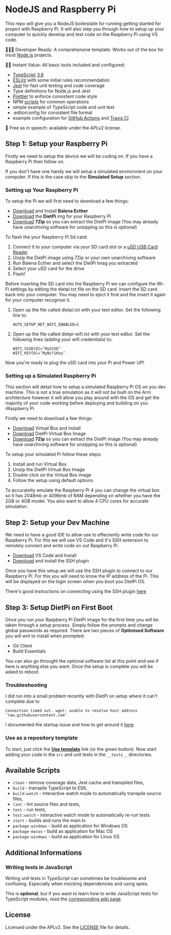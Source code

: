 
# NodeJS and Raspberry Pi

This repo will give you a NodeJS boilerplate for running getting started for project with Raspberry Pi. It will also step you through how to setup up your computer to quickly develop and test code on the Raspberry Pi using VS code.

👩🏻‍💻 Developer Ready: A comprehensive template. Works out of the box for most [Node.js][nodejs] projects.

🏃🏽 Instant Value: All basic tools included and configured:

+ [TypeScript][typescript] [3.8][typescript-38]
+ [ESLint][eslint] with some initial rules recommendation
+ [Jest][jest] for fast unit testing and code coverage
+ Type definitions for Node.js and Jest
+ [Prettier][prettier] to enforce consistent code style
+ NPM [scripts](#available-scripts) for common operations
+ simple example of TypeScript code and unit test
+ .editorconfig for consistent file format
+ example configuration for [GitHub Actions][gh-actions] and [Travis CI][travis]

🤲 Free as in speech: available under the APLv2 license.

## Step 1: Setup your Raspberry Pi
Firstly we need to setup the device we will be coding on. If you have a Raspberry Pi then follow on. 

If you don't have one handy we will setup a simulated environment on your computer. If this is the case skip to the **Simulated Setup** section.

### __Setting up Your Raspberry Pi__
To setup the Pi we will first need to download a few things:
* [Download](https://www.balena.io/etcher/) and Install **Balena Ecther**
* [Download](https://dietpi.com/#download) the **DietPi** img for your Raspberry Pi
* [Download](https://www.7-zip.org/download.html) **7Zip** so you can extract the DietPi image (You may already have unarchiving software for unzipping so this is optional)

To flash the your Raspberry Pi Sd card:
1. Connect it to your computer via your SD card slot or a [uSD USB Card Reader](https://www.jbhifi.com.au/products/sandisk-mobilemate-usb-3-0-reader)
2. Unzip the DietPi image using 7Zip or your own unarchiving software
3. Run Balena Ecther and select the DietPi Imag you extracted
4. Select your uSD card for the drive
5. Flash!

Before inserting the SD card into the Raspberry Pi we can configure the Wi-Fi settings by editing the dietpi.txt file on the SD card. Insert the SD card back into your computer. You may need to eject it first and the insert it again for your computer recognise it.

1. Open up the file called dietpi.txt with your text editor. Set the following line to:
    ```
    AUTO_SETUP_NET_WIFI_ENABLED=1
    ```
2. Open up the file called dietpi-wifi.txt with your text editor. Set the following lines (adding your wifi credentials) to:
    ```
    WIFI_SSID[0]=’MySSID’
    WIFI_KEY[0]=’MyWifiKey’
    ```
Now you're ready to plug the uSD card into your Pi and Power UP!

### __Setting up a Simulated Raspberry Pi__
This section will detail how to setup a simulated Raspberry Pi OS on you dev machine. This is not a true simulation as it will not be built on the Arm architecture however it will allow you play around with the OS and get the majority of your code working before deploying and building on you rRaspberry Pi

Firstly we need to download a few things:
* [Download](https://www.virtualbox.org/) Virtual Box and Install
* [Download](https://dietpi.com/#download) DietPi Virtual Box Image
* [Download](https://www.7-zip.org/download.html) **7Zip** so you can extract the DietPi image (You may already have unarchiving software for unzipping so this is optional)

To setup your simulated Pi follow these steps:
1. Install and run Virtual Box
2. Unzip the DietPi Virtual Box Image
3. Double click on the Virtual Box image
4. Follow the setup using default options.

To accuratelty emulate the Raspberry Pi 4 you can change the virtual box so it has 2048mb or 4096mb of RAM depending on whether you have the 2GB or 4GB model. You also want to allow 4 CPU cores for accurate simulation.

## Step 2: Setup your Dev Machine
We need to have a good IDE to allow use to effeciently write code for our Raspberry Pi. For this we will use VS Code and it's SSH extension to remotely connect and write code on out Raspberry Pi.
* [Download](https://code.visualstudio.com/) VS Code and Install
* [Download](https://marketplace.visualstudio.com/items?itemName=ms-vscode-remote.remote-ssh) and install the SSH plugin

Once you have this setup we will use the SSH plugin to connect to our Raspberry Pi. For this you will need to know the IP address of the Pi. This will be displayed on the login screen when you boot you DietPi OS.

There's good instructions on connecting using the SSH plugin [here](https://code.visualstudio.com/docs/remote/ssh)

## Step 3: Setup DietPi on First Boot
Once you run your Raspberry Pi DietPi image for the first time you will be taken through a setup process. Simply follow the prompts and change global passwords as required. There are two pieces of **Optimised Software** you will wnt to install when prompted:
* Git Client
* Build Essentials

You can also go throught the optional software list at this point and see if here is anything else you want.
Once the setup is complete you will be asked to reboot.

### Troubleshooting
I did run into a small problem recently with DietPi on setup where it can't complete due to 
```
Connection timed out. wget: unable to resolve host address ‘raw.githubusercontent.com’
``` 
I documented the startup issue and how to get around it [here](https://github.com/MichaIng/DietPi/issues/3598)


### Use as a repository template

To start, just click the **[Use template][repo-template-action]** link (or the green button). Now start adding your code in the `src` and unit tests in the `__tests__` directories.

## Available Scripts

+ `clean` - remove coverage data, Jest cache and transpiled files,
+ `build` - transpile TypeScript to ES6,
+ `build:watch` - interactive watch mode to automatically transpile source files,
+ `lint` - lint source files and tests,
+ `test` - run tests,
+ `test:watch` - interactive watch mode to automatically re-run tests
+ `start` - builds and runs the main.ts
+ `package-windows` - build as application for Windows OS
+ `package-macos` - build as application for Mac OS
+ `package-windows` - build as application for Linux OS

## Additional Informations

### Writing tests in JavaScript

Writing unit tests in TypeScript can sometimes be troublesome and confusing. Especially when mocking dependencies and using spies.

This is **optional**, but if you want to learn how to write JavaScript tests for TypeScript modules, read the [corresponding wiki page][wiki-js-tests].


## License
Licensed under the APLv2. See the [LICENSE](https://github.com/jsynowiec/node-typescript-boilerplate/blob/master/LICENSE) file for details.

[ts-badge]: https://img.shields.io/badge/TypeScript-3.8-blue.svg
[nodejs-badge]: https://img.shields.io/badge/Node.js->=%2012.13-blue.svg
[nodejs]: https://nodejs.org/dist/latest-v12.x/docs/api/
[travis-badge]: https://travis-ci.org/jsynowiec/node-typescript-boilerplate.svg?branch=master
[travis-ci]: https://travis-ci.org/jsynowiec/node-typescript-boilerplate
[gha-badge]: https://img.shields.io/endpoint.svg?url=https%3A%2F%2Factions-badge.atrox.dev%2Fjsynowiec%2Fnode-typescript-boilerplate%2Fbadge&style=flat
[gha-ci]: https://github.com/jsynowiec/node-typescript-boilerplate/actions
[typescript]: https://www.typescriptlang.org/
[typescript-38]: https://www.typescriptlang.org/docs/handbook/release-notes/typescript-3-8.html
[license-badge]: https://img.shields.io/badge/license-APLv2-blue.svg
[license]: https://github.com/jsynowiec/node-typescript-boilerplate/blob/master/LICENSE

[sponsor-badge]: https://img.shields.io/badge/♥-Sponsor-fc0fb5.svg
[sponsor]: https://github.com/sponsors/jsynowiec

[jest]: https://facebook.github.io/jest/
[eslint]: https://github.com/eslint/eslint
[wiki-js-tests]: https://github.com/jsynowiec/node-typescript-boilerplate/wiki/Unit-tests-in-plain-JavaScript
[prettier]: https://prettier.io
[gh-actions]: https://github.com/features/actions
[travis]: https://travis-ci.org

[repo-template-action]: https://github.com/jsynowiec/node-typescript-boilerplate/generate
